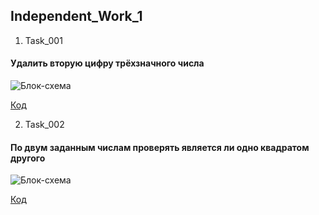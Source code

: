 ## Independent_Work_1

1. Task_001
#### Удалить вторую цифру трёхзначного числа

![Блок-схема](/MyIndependentWork1/task_001/diagramma.drawio.png)

[Код](task_001/Program.cs)

2. Task_002
#### По двум заданным числам проверять является ли одно квадратом другого

![Блок-схема](task_002/diagram.drawio.png)

[Код](task_002/Program.cs)